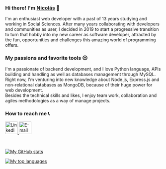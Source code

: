 ### Hi there! I'm [Nicolás](https://www.linkedin.com/in/nicolasportela) 👋

I'm an enthusiast web developer with a past of 13 years studying and working in Social Sciences. After many years collaborating with developers and communities as user, I decided in 2019 to start a progressive transition to turn that hobby into my new career as software developer, attracted by the fun, opportunities and challenges this amazing world of programming offers.

### My passions and favorite tools 😍
I'm a passionate of backend development, and I love Python language, APIs building and handling as well as databases management through MySQL. Right now, I'm venturing into new knowledge about Node.js, Express.js and non-relational databases as MongoDB, because of their huge power for web development.
<br>
Besides the technical skills and likes, I enjoy team work, collaboration and agiles methodologies as a way of manage projects.

### How to reach me 📞
<a href="https://www.linkedin.com/in/nicolasportela"><img src="https://i.imgur.com/M44jSX8.png" alt="LinkedIn" width="40" height="40"/> <a href="mailto:nicolasportelam@gmail.com"><img src="https://i.imgur.com/VqrjIxO.png" alt="E-mail" width="40" height="40"/>

<br>

[![My GitHub stats](https://github-readme-stats.vercel.app/api?username=nicolasportela&hide=issues&show_icons=true&theme=vision-friendly-dark&count_private=true&include_all_commits=true&custom_title=My%20GitHub%20stats)](https://github.com/nicolasportela)

[![My top languages](https://github-readme-stats.vercel.app/api/top-langs/?username=nicolasportela&hide=MATLAB,Assembly&langs_count=10&&theme=vision-friendly-dark&custom_title=My%20top%20languages&card_width=495&exclude_repo=sorting_algorithms,binary_trees,monty,shell_exercises,simple_shell,printf)](https://github.com/nicolasportela)
